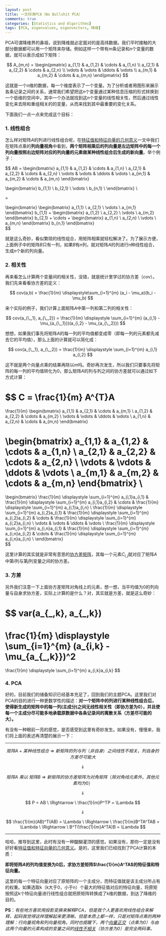 ```yaml
---
layout: post
title: 一文捋清PCA（No Bullshit PCA）
comments: true
categories: [Statistics and Algorithms]
tags: [PCA, eigenvalues, eigenvectors, 降维]
---
```


PCA可谓降维界的鼻祖，说到降维就必定面对的是高纬数据。我们平时接触的大部分数据都可以用一个矩阵来存储。例如这样一个带有$m$条记录和$n$个变量的数据，就可以表示成如下矩阵：

$$
A_{m,n} = 
 \begin{pmatrix}
  a_{1,1} & a_{1,2} & \cdots & a_{1,n} \\
  a_{2,1} & a_{2,2} & \cdots & a_{2,n} \\
  \vdots  & \vdots  & \ddots & \vdots  \\
  a_{m,1} & a_{m,2} & \cdots & a_{m,n} 
 \end{pmatrix}
$$


这就是一个$n$维的数据，每一个维度表示了一个变量。为了分析或者用图形来展示各条记录之间的关系，通常我们希望把这$n$个变量通过某种信息压缩的形式转换到一个低维的空间中，其中一个办法就找到这$n$个变量的线性相关性，然后通过线性变化来去除和重组相关的的变量，从而来找到其中最重要的变化关系。

下面我们一点一点来完成这个目标：

### 1. 线性组合
怎么样对矩阵$A$的列进行线性组合呢，在[特征值和特征向量的几何意义](http://haoeric.com/statistics%20and%20algorithms/2016/08/22/matrix-eigenvectors/)一文中我们在矩阵点乘的**列向量视角**中看到，**两个矩阵相乘后的列向量是左边矩阵中的每一个列向量按照右边矩阵对应的列向量的元素做某种线性组合后生成的新向量**。举个例子：

$$
AB =
\begin{bmatrix}
  a_{1,1} & a_{1,2} & \cdots & a_{1,n} \\
  a_{2,1} & a_{2,2} & \cdots & a_{2,n} \\
  \vdots  & \vdots  & \ddots & \vdots  \\
  a_{m,1} & a_{m,2} & \cdots & a_{m,n} 
\end{bmatrix}

\begin{bmatrix}
        b_{1,1} \\
        b_{2,1} \\
        \vdots  \\
        b_{n,1} \\
\end{bmatrix}   \\

=

\begin{bmatrix}
    \begin{bmatrix} a_{1,1} \\ a_{2,1} \\ \vdots \\ a_{m,1} \end{bmatrix}  b_{1,1} 
    + 
    \begin{bmatrix} a_{1,2} \\ a_{2,2} \\ \vdots \\ a_{m,2} \end{bmatrix}  b_{2,1} 
    + 
    \cdots 
    + 
    \begin{bmatrix} a_{1,n} \\ a_{2,n} \\ \vdots \\ a_{m,n} \end{bmatrix}  b_{n,1}
\end{bmatrix}       
$$  

就是这么奇妙，看似繁琐的线性组合，用矩阵相乘就轻松解决了。为了展示方便，上面例子中的矩阵$B$只有一列，如果$B$有$n$列，就对矩阵$A$的列进行$n$种线性组合，生成$n$个新的列向量。


### 2. 相关性

再来看怎么计算两个变量间的相关性，没错，就是统计里学过的协方差（$cov$）。我们先来看看协方差的定义：

$$
cov(a,b) = \frac{1}{m} \displaystyle\sum_{i=1}^{m} (a_i - \mu_a)(b_i - \mu_b)
$$

来个实际的例子，我们计算上面矩阵$A$中第一列和第二列的相关性：

$$
cov(a_{\_,1}, a_{\_,2}) = 
\frac{1}{m} 
\displaystyle \sum_{i=1}^{m} (a_{i,1} - \mu_{a_{\_,1}})(a_{i,2} - \mu_{a_{\_,2}})
$$

想想，如果我们事先将矩阵$A$的每一列的平均值都变成零（即每一列的元素都先减去它的平均值），那么上面的计算就可以简化成：

$$
cov(a_{\_,1}, a_{\_,2}) = 
\frac{1}{m} 
\displaystyle \sum_{i=1}^{m} a_{i,1} a_{i,2} 
$$

这不就是两个向量点乘的结果再除以$m$吗。奇妙再次发生，所以我们只要事先将矩阵的每一列的平均值转化为0，那么矩阵$A$的列与列之间的协方差就可以通过如下方式计算：

$$
C = 
\frac{1}{m} A^{T}A 
= 
\frac{1}{m} 
\begin{bmatrix}
  a_{1,1} & a_{2,1} & \cdots & a_{m,1} \\
  a_{1,2} & a_{2,2} & \cdots & a_{m,2} \\
  \vdots  & \vdots  & \ddots & \vdots  \\
  a_{1,n} & a_{2,n} & \cdots & a_{m,n} 
\end{bmatrix}

\begin{bmatrix}
  a_{1,1} & a_{1,2} & \cdots & a_{1,n} \\
  a_{2,1} & a_{2,2} & \cdots & a_{2,n} \\
  \vdots  & \vdots  & \ddots & \vdots  \\
  a_{m,1} & a_{m,2} & \cdots & a_{m,n} 
\end{bmatrix}                          \\
=
\begin{bmatrix}
  \frac{1}{m} \displaystyle \sum_{i=1}^{m} a_{i,1}a_{i,1} & 
  \frac{1}{m} \displaystyle \sum_{i=1}^{m} a_{i,1}a_{i,2} & 
  \cdots                                                  & 
  \frac{1}{m} \displaystyle \sum_{i=1}^{m} a_{i,1}a_{i,n}   \\
  \frac{1}{m} \displaystyle \sum_{i=1}^{m} a_{i,2}a_{i,1} & 
  \frac{1}{m} \displaystyle \sum_{i=1}^{m} a_{i,2}a_{i,2} & 
  \cdots                                                  & 
  \frac{1}{m} \displaystyle \sum_{i=1}^{m} a_{i,2}a_{i,n}   \\
  \vdots  & \vdots  & \ddots & \vdots  \\
  \frac{1}{m} \displaystyle \sum_{i=1}^{m} a_{i,n}a_{i,1} & 
  \frac{1}{m} \displaystyle \sum_{i=1}^{m} a_{i,n}a_{i,2} & 
  \cdots                                                  & 
  \frac{1}{m} \displaystyle \sum_{i=1}^{m} a_{i,n}a_{i,n}   \\
\end{bmatrix}                         
$$

这里计算的其实就是非常有意思的[协方差矩阵](http://www.wikiwand.com/zh/协方差矩阵)，其每一个元素$C_{i,j}$就对应了矩阵$A$中第$i$列与第$j$列变量之间的协方差。

### 3. 方差

另外我们注意一下上面协方差矩阵对角线上的元素，想一想，当平均值为0的列向量与自身求协方差，实际上计算的是什么？对，其实就是方差，就是这么奇妙：

$$
var(a_{\_,k}, a_{\_,k}) 
= 
\frac{1}{m} \displaystyle \sum_{i=1}^{m} (a_{i,k} - \mu_{a_{\_,k}})^2
=
\frac{1}{m} \displaystyle \sum_{i=1}^{m} a_{i,k}a_{i,k}
$$


### 4. PCA

好的，目前我们的储备知识已经基本充足了，回到我们的主题PCA。这里我们对PCA的目的进行一种更数学性的描述：**对一个矩阵中的列进行某种线性组合后，使得新生成的矩阵中的每一列(主成分)之间无线性相关性（即协方差为0），并且使每一个主成分尽可能多地承载原数据中各条记录间的离散关系（方差尽可能的大）。**

有没有一种眼前一亮的感觉，是否感受到这里有奇妙发生。如果没有，慢慢来，我们将上面的表述再清楚的展示一下：

------

$$
矩阵A + 某种线性组合 \ \Rightarrow \ 新矩阵的列与列（非自身）之间线性不相关，列自身的方差尽可能大
$$

$$
\Downarrow                                                                                       
$$

$$
矩阵A\ 乘以\ 矩阵B \ \Rightarrow \ 新矩阵的协方差矩阵为对角矩阵（除对角线元素外，其他元素均为0） 
$$

$$
\Downarrow                                                                              
$$

$$
P = AB \ \Rightarrow \ \frac{1}{m}P^TP = \Lambda
$$

$$
\Downarrow                                                                              
$$  

$$
\frac{1}{m}(AB)^T(AB) = \Lambda
\ \Rightarrow \ 
\frac{1}{m}B^TA^TAB = \Lambda
\ \Rightarrow \ 
B^T(\frac{1}{m}A^TA)B = \Lambda
$$

------

哈哈，推导到这里，此时有没有一种醍醐灌顶的感觉。如果没有，那你一定是没有好好看[特征值和特征向量的几何意义](http://haoeric.com/statistics%20and%20algorithms/2016/08/22/matrix-eigenvectors/)。是的，这里我们已经找到了PCA计算的本质：

**即将矩阵$A$的列均值变换为0后，求协方差矩阵$\frac{1}{m}A^TA$的特征值和特征向量。**

这里的每一个特征向量对应了原矩阵的一个主成分，而特征值就是该主成分所占有的权重。如果选取k（k大于0，小于n）个最大的特征值对应的特征向量，将原矩按照这k个特征向量进行线性组合就把原矩阵转换成了k维的数据，到达了降维的目的。

**PS**：*有些地方喜欢用投影变换来解释PCA，但是我个人更喜欢用线性组合来解释，起码我觉得这样理解起来更清晰。但是本质上都一样，只是对矩阵点乘的两种理解：行向量视角和列向量视角。同时也提醒下，两个<u>向量正交</u>（点乘为0）与由这两个向量的元素构成的变量之间的<u>线性不相关</u>（协方差为0）是完全两码事。*















